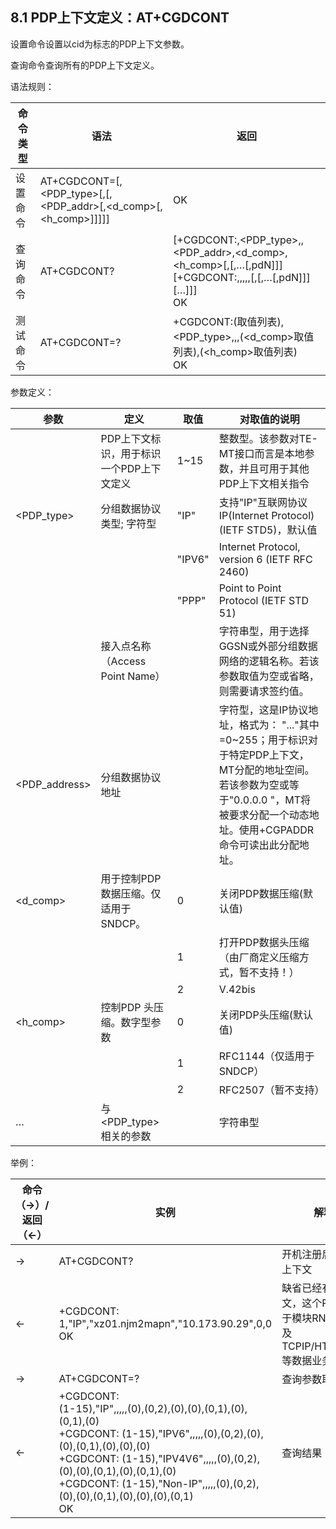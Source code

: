 ## **8.1** PDP上下文定义：AT+CGDCONT

设置命令设置以cid为标志的PDP上下文参数。

查询命令查询所有的PDP上下文定义。

语法规则：

| 命令类型 | 语法                                                         | 返回                                                         |
| -------- | ------------------------------------------------------------ | ------------------------------------------------------------ |
| 设置命令 | AT+CGDCONT=<cid>[,<PDP_type>[,<APN>[,<PDP_addr>[,<d_comp>[,<h_comp>]]]]] | OK                                                           |
| 查询命令 | AT+CGDCONT?                                                  | [+CGDCONT:<cid>,<PDP_type>,<APN>,<PDP_addr>,<d_comp>,<h_comp>[,<pd1>[,…[,pdN]]][+CGDCONT:,,,,,[,[,…[,pdN]]][…]]] <br>OK |
| 测试命令 | AT+CGDCONT=?                                                 | +CGDCONT:(<cid>取值列表),<PDP_type>,,,(<d_comp>取值列表),(<h_comp>取值列表)<br> OK |

 

参数定义：

| 参数          | 定义                                     | 取值   | 对取值的说明                                                 |
| ------------- | ---------------------------------------- | ------ | ------------------------------------------------------------ |
| <cid>         | PDP上下文标识，用于标识一个PDP上下文定义 | 1~15   | 整数型。该参数对TE-MT接口而言是本地参数，并且可用于其他PDP上下文相关指令 |
| <PDP_type>    | 分组数据协议类型; 字符型                 | "IP"   | 支持"IP"互联网协议IP(Internet Protocol)(IETF STD5)，默认值   |
|               |                                          | "IPV6" | Internet Protocol, version 6 (IETF RFC 2460)                 |
|               |                                          | "PPP"  | Point to Point Protocol (IETF STD 51)                        |
| <APN>         | 接入点名称（Access Point Name）          |        | 字符串型，用于选择GGSN或外部分组数据网络的逻辑名称。若该参数取值为空或省略，则需要请求签约值。 |
| <PDP_address> | 分组数据协议地址                         |        | 字符型，这是IP协议地址，格式为： "<n>.<n>.<n>.<n>"其中<n>=0~255；用于标识对于特定PDP上下文，MT分配的地址空间。若该参数为空或等于"0.0.0.0 "，MT将被要求分配一个动态地址。使用+CGPADDR命令可读出此分配地址。 |
| <d_comp>      | 用于控制PDP 数据压缩。仅适用于SNDCP。    | 0      | 关闭PDP数据压缩(默认值)                                      |
|               |                                          | 1      | 打开PDP数据头压缩（由厂商定义压缩方式，暂不支持！）          |
|               |                                          | 2      | V.42bis                                                      |
| <h_comp>      | 控制PDP 头压缩。数字型参数               | 0      | 关闭PDP头压缩(默认值)                                        |
|               |                                          | 1      | RFC1144（仅适用于SNDCP）                                     |
|               |                                          | 2      | RFC2507（暂不支持）                                          |
| <pd1>… <pdN>  | 与<PDP_type>相关的参数                   |        | 字符串型                                                     |

 

举例：

| 命令（→）/返回（←） | 实例                                                         | 解释和说明                                                   |
| ------------------- | ------------------------------------------------------------ | ------------------------------------------------------------ |
| →                   | AT+CGDCONT?                                                  | 开机注册后查询当前PDP上下文                                  |
| ←                   | +CGDCONT: 1,"IP","xz01.njm2mapn","10.173.90.29",0,0<br>OK    | 缺省已经有一个PDP上下文，这个PDP上下文，用于模块RNDIS网卡功能以及TCPIP/HTTP/MQTT/FTP等数据业务。 |
| →                   | AT+CGDCONT=?                                                 | 查询参数取值范围                                             |
| ←                   | +CGDCONT: <br>(1-15),"IP",,,,,(0),(0,2),(0),(0),(0,1),(0),(0,1),(0)<br>+CGDCONT: (1-15),"IPV6",,,,,(0),(0,2),(0),(0),(0,1),(0),(0),(0)<br>+CGDCONT: (1-15),"IPV4V6",,,,,(0),(0,2),(0),(0),(0,1),(0),(0,1),(0)<br>+CGDCONT: (1-15),"Non-IP",,,,,(0),(0,2),(0),(0),(0,1),(0),(0),(0),(0,1)<br>OK | 查询结果                                                     |
